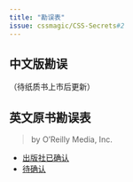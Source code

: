 ```yaml
---
title: "勘误表"
issue: cssmagic/CSS-Secrets#2
---
```


## 中文版勘误

（待纸质书上市后更新）


## 英文原书勘误表

> by O’Reilly Media, Inc.

* [出版社已确认](http://www.oreilly.com/catalog/errata.csp?isbn=0636920031123)
* [待确认](http://www.oreilly.com/catalog/errataunconfirmed.csp?isbn=0636920031123)
